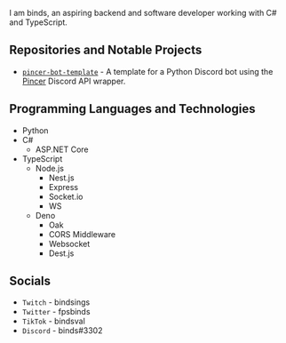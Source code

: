 I am binds, an aspiring backend and software developer working with C# and TypeScript.

## Repositories and Notable Projects
- [```pincer-bot-template```](https://github.com/akabinds/pincer-bot-template) - A template for a Python Discord bot using the [Pincer](https://github.com/Pincer-org/Pincer) Discord API wrapper.

## Programming Languages and Technologies
- Python
- C#
  - ASP.NET Core 
- TypeScript
  - Node.js
    - Nest.js
    - Express
    - Socket.io
    - WS
  - Deno
    - Oak
    - CORS Middleware
    - Websocket
    - Dest.js

## Socials
- ```Twitch``` - bindsings
- ```Twitter``` - fpsbinds
- ```TikTok``` - bindsval
- ```Discord``` - binds#3302
